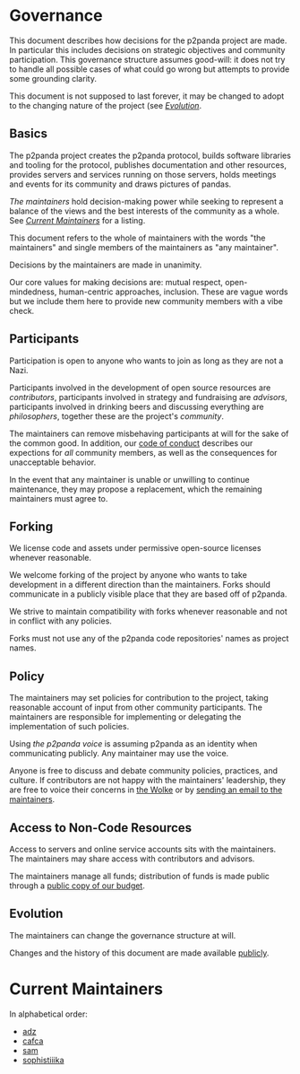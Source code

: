 # Governance

This document describes how decisions for the p2panda project are made. In particular this includes decisions on strategic objectives and community participation. This governance structure assumes good-will: it does not try to handle all possible cases of what could go wrong but attempts to provide some grounding clarity.

This document is not supposed to last forever, it may be changed to adopt to the changing nature of the project (see  [_Evolution_](#Evolution).

## Basics

The p2panda project creates the p2panda protocol, builds software libraries and tooling for the protocol, publishes documentation and other resources, provides servers and services running on those servers, holds meetings and events for its community and draws pictures of pandas.

_The maintainers_ hold decision-making power while seeking to represent a balance of the views and the best interests of the community as a whole. See [_Current Maintainers_](#Current-Maintainers) for a listing.

This document refers to the whole of maintainers with the words "the maintainers" and single members of the maintainers as "any maintainer".

Decisions by the maintainers are made in unanimity.

Our core values for making decisions are: mutual respect, open-mindedness, human-centric approaches, inclusion. These are vague words but we include them here to provide new community members with a vibe check.

## Participants

Participation is open to anyone who wants to join as long as they are not a Nazi.

Participants involved in the development of open source resources are _contributors_, participants involved in strategy and fundraising are _advisors_, participants involved in drinking beers and discussing everything are _philosophers_, together these are the project's _community_.

The maintainers can remove misbehaving participants at will for the sake of the common good. In addition, our [code of conduct][1] describes our expections for _all_ community members, as well as the consequences for unacceptable behavior.

In the event that any maintainer is unable or unwilling to continue maintenance, they may propose a replacement, which the remaining maintainers must agree to.

## Forking

We license code and assets under permissive open-source licenses whenever reasonable.

We welcome forking of the project by anyone who wants to take development in a different direction than the maintainers. Forks should communicate in a publicly visible place that they are based off of p2panda. 

We strive to maintain compatibility with forks whenever reasonable and not in conflict with any policies.

Forks must not use any of the p2panda code repositories' names as project names.

## Policy

The maintainers may set policies for contribution to the project, taking reasonable account of input from other community participants. The maintainers are responsible for implementing or delegating the implementation of such policies.

Using _the p2panda voice_ is assuming p2panda as an identity when communicating publicly. Any maintainer may use the voice.

Anyone is free to discuss and debate community policies, practices, and culture. If contributors are not happy with the maintainers' leadership, they are free to voice their concerns in [the Wolke][2] or by [sending an email to the maintainers][3].

## Access to Non-Code Resources

Access to servers and online service accounts sits with the maintainers. The maintainers may share access with contributors and advisors.

The maintainers manage all funds; distribution of funds is made public through a [public copy of our budget][4].

## Evolution

The maintainers can change the governance structure at will.

Changes and the history of this document are made available [publicly][5].

# Current Maintainers

In alphabetical order:

- [adz](mailto:msg@adz.garden)
- [cafca](mailto:p2panda@vincentahrend.com)
- [sam](mailto:contact@samandreae.com)
- [sophistiiika](mailto:sophie.kuna@mailbox.org)

[1]: https://github.com/p2panda/handbook/blob/main/CODE_OF_CONDUCT.md
[2]: https://wald.liebechaos.org/channel/p2panda
[3]: mailto:contributors@p2panda.org
[4]: #
[5]: https://github.com/p2panda/handbook/blob/main/GOVERNANCE.md
